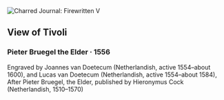 <div class="artwork-of-the-day">
  <div class="container">
    <div class="img-wrapper">
      <img
        src="https://uploads6.wikiart.org/images/pieter-bruegel-the-elder/view-of-tivoli-1556.jpg!Large.jpg"
        alt="Charred Journal: Firewritten V" />
    </div>
    <div class="artwork-detail">
      <div class="artwork-origin"> 
        <h2 class="artwork-name">View of Tivoli</h2>
        <h3 class="artist">
          Pieter Bruegel the Elder
                    ·  1556
        </h3>
      </div>
      <p class="description">
        <span class="artwork-description-text ng-binding" ng-bind-html="viewModel.ArtworkOfTheDay.Description | unsafe">Engraved by Joannes van Doetecum (Netherlandish, active 1554–about 1600), and Lucas van Doetecum (Netherlandish, active 1554–about 1584), After Pieter Bruegel, the Elder, published by Hieronymus Cock (Netherlandish, 1510–1570)</span>
                        <div class="text-shadow-container ng-hide" ng-show="showShadow"></div>
      </p>
    </div>
  </div>

</div>
